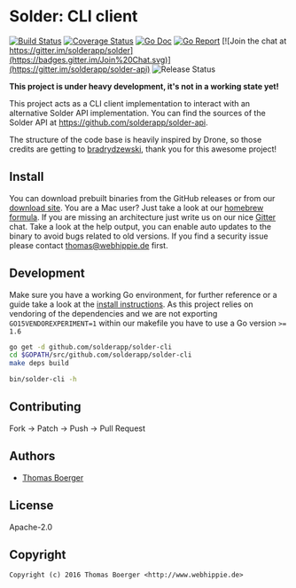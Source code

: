 # Solder: CLI client

[![Build Status](http://github.dronehippie.de/api/badges/solderapp/solder-cli/status.svg)](http://github.dronehippie.de/solderapp/solder-cli)
[![Coverage Status](http://coverage.dronehippie.de/badges/solderapp/solder-cli/coverage.svg)](http://coverage.dronehippie.de/solderapp/solder-cli)
[![Go Doc](https://godoc.org/github.com/solderapp/solder-cli?status.svg)](http://godoc.org/github.com/solderapp/solder-cli)
[![Go Report](http://goreportcard.com/badge/solderapp/solder-cli)](http://goreportcard.com/report/solderapp/solder-cli)
[![Join the chat at https://gitter.im/solderapp/solder](https://badges.gitter.im/Join%20Chat.svg)](https://gitter.im/solderapp/solder-api)
![Release Status](https://img.shields.io/badge/status-beta-yellow.svg?style=flat)

**This project is under heavy development, it's not in a working state yet!**

This project acts as a CLI client implementation to interact with an
alternative Solder API implementation. You can find the sources of the Solder
API at https://github.com/solderapp/solder-api.

The structure of the code base is heavily inspired by Drone, so those credits
are getting to [bradrydzewski](https://github.com/bradrydzewski), thank you for
this awesome project!


## Install

You can download prebuilt binaries from the GitHub releases or from our
[download site](http://dl.webhippie.de/solder-cli). You are a Mac user? Just take
a look at our [homebrew formula](https://github.com/solderapp/homebrew-solder).
If you are missing an architecture just write us on our nice
[Gitter](https://gitter.im/solderapp/solder-api) chat. Take a look at the help
output, you can enable auto updates to the binary to avoid bugs related to old
versions. If you find a security issue please contact thomas@webhippie.de first.


## Development

Make sure you have a working Go environment, for further reference or a guide
take a look at the [install instructions](http://golang.org/doc/install.html).
As this project relies on vendoring of the dependencies and we are not
exporting `GO15VENDOREXPERIMENT=1` within our makefile you have to use a Go
version `>= 1.6`

```bash
go get -d github.com/solderapp/solder-cli
cd $GOPATH/src/github.com/solderapp/solder-cli
make deps build

bin/solder-cli -h
```


## Contributing

Fork -> Patch -> Push -> Pull Request


## Authors

* [Thomas Boerger](https://github.com/tboerger)


## License

Apache-2.0


## Copyright

```
Copyright (c) 2016 Thomas Boerger <http://www.webhippie.de>
```
